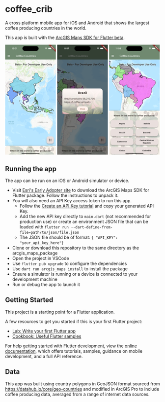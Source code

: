 # coffee_crib

A cross platform mobile app for iOS and Android that shows the largest coffee producing countries in the world. 

This app is built with the [ArcGIS Maps SDK for Flutter beta](https://www.esri.com/arcgis-blog/products/developers/announcements/announcing-arcgis-maps-sdk-for-flutter-beta/).

![Mobile app screen showing world map](CoffeeCrib.png)

## Running the app

The app can be run on an iOS or Android simulator or device. 

- Visit [Esri's Early Adopter site](https://earlyadopter.esri.com/enter/) to download the ArcGIS Maps SDK for Flutter package. Follow the instructions to unpack it. 
- You will also need an API Key access token to run this app.
    - Follow the [Create an API Key tutorial](https://developers.arcgis.com/documentation/security-and-authentication/api-key-authentication/tutorials/create-an-api-key/) and copy your generated API Key.
    - Add the new API key directly to `main.dart` (not recommended for production use) or create an environment JSON file that can be loaded with `flutter run --dart-define-from-file=path/to/json/file.json`
    - The JSON file should be of format: `{ "API_KEY": "your_api_key_here"}`
- Clone or download this repository to the same directory as the arcgis_maps_package
- Open the project in VSCode
- Use `flutter pub upgrade` to configure the dependencies
- Use `dart run arcgis_maps install` to install the package
- Ensure a simulator is running or a device is connected to your development machine
- Run or debug the app to launch it

## Getting Started

This project is a starting point for a Flutter application.

A few resources to get you started if this is your first Flutter project:

- [Lab: Write your first Flutter app](https://docs.flutter.dev/get-started/codelab)
- [Cookbook: Useful Flutter samples](https://docs.flutter.dev/cookbook)

For help getting started with Flutter development, view the
[online documentation](https://docs.flutter.dev/), which offers tutorials,
samples, guidance on mobile development, and a full API reference.

## Data

This app was built using country polygons in GeoJSON format sourced from https://datahub.io/core/geo-countries and modified in ArcGIS Pro to include coffee producing data, averaged from a range of internet data sources. 
